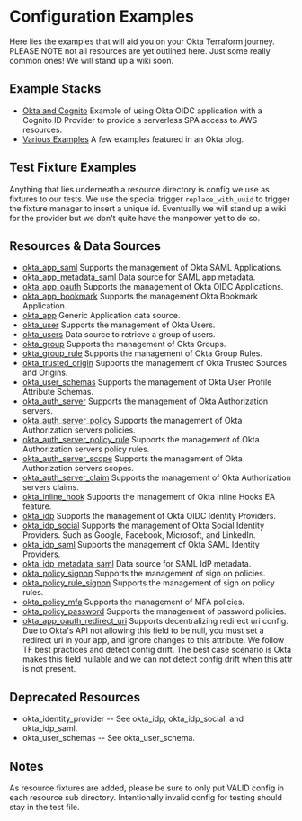 # Configuration Examples

Here lies the examples that will aid you on your Okta Terraform journey. PLEASE NOTE not all resources are yet outlined here. Just some really common ones! We will stand up a wiki soon.

## Example Stacks

* [Okta and Cognito](./oidc-cognito-stack.tf) Example of using Okta OIDC application with a Cognito ID Provider to provide a serverless SPA access to AWS resources.
* [Various Examples](./blog_examples) A few examples featured in an Okta blog.

## Test Fixture Examples

Anything that lies underneath a resource directory is config we use as fixtures to our tests. We use the special trigger `replace_with_uuid` to trigger the fixture manager to insert a unique id. Eventually we will stand up a wiki for the provider but we don't quite have the manpower yet to do so.

## Resources & Data Sources

* [okta_app_saml](./okta_app_saml) Supports the management of Okta SAML Applications.
* [okta_app_metadata_saml](./okta_app_metadata_saml) Data source for SAML app metadata.
* [okta_app_oauth](./okta_app_oauth) Supports the management of Okta OIDC Applications.
* [okta_app_bookmark](./okta_app_bookmark) Supports the management Okta Bookmark Application.
* [okta_app](./okta_app) Generic Application data source.
* [okta_user](./okta_user) Supports the management of Okta Users.
* [okta_users](./okta_users) Data source to retrieve a group of users.
* [okta_group](./okta_group) Supports the management of Okta Groups.
* [okta_group_rule](./okta_group_rule) Supports the management of Okta Group Rules.
* [okta_trusted_origin](./okta_trusted_origin) Supports the management of Okta Trusted Sources and Origins.
* [okta_user_schemas](./okta_user_schemas) Supports the management of Okta User Profile Attribute Schemas.
* [okta_auth_server](./okta_auth_server) Supports the management of Okta Authorization servers.
* [okta_auth_server_policy](./okta_auth_server_policy) Supports the management of Okta Authorization servers policies.
* [okta_auth_server_policy_rule](./okta_auth_server_policy_rule) Supports the management of Okta Authorization servers policy rules.
* [okta_auth_server_scope](./okta_auth_server_scope) Supports the management of Okta Authorization servers scopes.
* [okta_auth_server_claim](./okta_auth_server_claim) Supports the management of Okta Authorization servers claims.
* [okta_inline_hook](./okta_inline_hook) Supports the management of Okta Inline Hooks EA feature.
* [okta_idp](./okta_idp) Supports the management of Okta OIDC Identity Providers.
* [okta_idp_social](./okta_idp_social) Supports the management of Okta Social Identity Providers. Such as Google, Facebook, Microsoft, and LinkedIn.
* [okta_idp_saml](./okta_idp_saml) Supports the management of Okta SAML Identity Providers.
* [okta_idp_metadata_saml](./okta_app_metadata_saml) Data source for SAML IdP metadata.
* [okta_policy_signon](./okta_policy_signon) Supports the management of sign on policies.
* [okta_policy_rule_signon](./okta_policy_rule_signon) Supports the management of sign on policy rules.
* [okta_policy_mfa](./okta_policy_mfa) Supports the management of MFA policies.
* [okta_policy_password](./okta_policy_password) Supports the management of password policies.
* [okta_app_oauth_redirect_uri](./okta_app_oauth_redirect_uri) Supports decentralizing redirect uri config. Due to Okta's API not allowing this field to be null, you must set a redirect uri in your app, and ignore changes to this attribute. We follow TF best practices and detect config drift. The best case scenario is Okta makes this field nullable and we can not detect config drift when this attr is not present.

## Deprecated Resources

* okta_identity_provider -- See okta_idp, okta_idp_social, and okta_idp_saml.
* okta_user_schemas -- See okta_user_schema.

## Notes

As resource fixtures are added, please be sure to only put VALID config in each resource sub directory. Intentionally invalid config for testing should stay in the test file.
